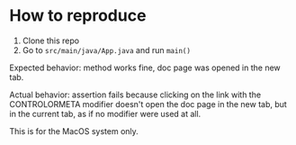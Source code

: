 # How to reproduce

1. Clone this repo
2. Go to `src/main/java/App.java` and run `main()`

Expected behavior: method works fine, doc page was opened in the new tab.

Actual behavior: assertion fails because clicking on the link with the CONTROLORMETA modifier doesn't open 
the doc page in the new tab, but in the current tab, as if no modifier were used at all.

This is for the MacOS system only.